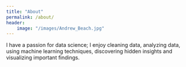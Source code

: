 ```yaml
---
title: "About"
permalink: /about/
header:
	image: "/images/Andrew_Beach.jpg"
---
```


I have a passion for data science; I enjoy cleaning data, analyzing data, using machine learning techniques, discovering hidden insights and visualizing important findings.